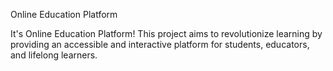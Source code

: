 Online Education Platform

 It's Online Education Platform! This project aims to revolutionize learning by providing an accessible and interactive platform for students, educators, and lifelong learners.

